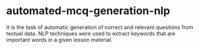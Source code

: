 # automated-mcq-generation-nlp
It is the task of automatic generation of correct and relevant questions from textual data. NLP techniques were used to extract keywords that are important words in a given lesson material. 
